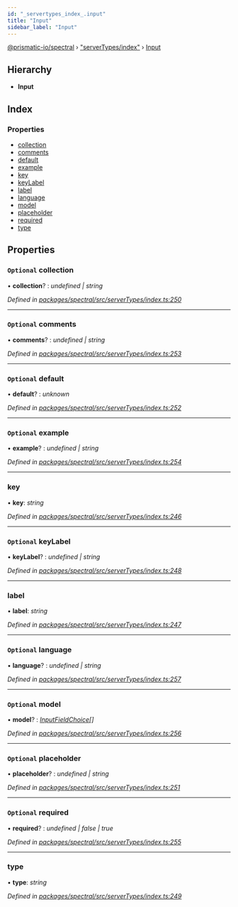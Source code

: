 ```yaml
---
id: "_servertypes_index_.input"
title: "Input"
sidebar_label: "Input"
---
```


[@prismatic-io/spectral](../index.md) › ["serverTypes/index"](../modules/_servertypes_index_.md) › [Input](_servertypes_index_.input.md)

## Hierarchy

* **Input**

## Index

### Properties

* [collection](_servertypes_index_.input.md#optional-collection)
* [comments](_servertypes_index_.input.md#optional-comments)
* [default](_servertypes_index_.input.md#optional-default)
* [example](_servertypes_index_.input.md#optional-example)
* [key](_servertypes_index_.input.md#key)
* [keyLabel](_servertypes_index_.input.md#optional-keylabel)
* [label](_servertypes_index_.input.md#label)
* [language](_servertypes_index_.input.md#optional-language)
* [model](_servertypes_index_.input.md#optional-model)
* [placeholder](_servertypes_index_.input.md#optional-placeholder)
* [required](_servertypes_index_.input.md#optional-required)
* [type](_servertypes_index_.input.md#type)

## Properties

### `Optional` collection

• **collection**? : *undefined | string*

*Defined in [packages/spectral/src/serverTypes/index.ts:250](https://github.com/prismatic-io/spectral/blob/v7.6.2/packages/spectral/src/serverTypes/index.ts#L250)*

___

### `Optional` comments

• **comments**? : *undefined | string*

*Defined in [packages/spectral/src/serverTypes/index.ts:253](https://github.com/prismatic-io/spectral/blob/v7.6.2/packages/spectral/src/serverTypes/index.ts#L253)*

___

### `Optional` default

• **default**? : *unknown*

*Defined in [packages/spectral/src/serverTypes/index.ts:252](https://github.com/prismatic-io/spectral/blob/v7.6.2/packages/spectral/src/serverTypes/index.ts#L252)*

___

### `Optional` example

• **example**? : *undefined | string*

*Defined in [packages/spectral/src/serverTypes/index.ts:254](https://github.com/prismatic-io/spectral/blob/v7.6.2/packages/spectral/src/serverTypes/index.ts#L254)*

___

###  key

• **key**: *string*

*Defined in [packages/spectral/src/serverTypes/index.ts:246](https://github.com/prismatic-io/spectral/blob/v7.6.2/packages/spectral/src/serverTypes/index.ts#L246)*

___

### `Optional` keyLabel

• **keyLabel**? : *undefined | string*

*Defined in [packages/spectral/src/serverTypes/index.ts:248](https://github.com/prismatic-io/spectral/blob/v7.6.2/packages/spectral/src/serverTypes/index.ts#L248)*

___

###  label

• **label**: *string*

*Defined in [packages/spectral/src/serverTypes/index.ts:247](https://github.com/prismatic-io/spectral/blob/v7.6.2/packages/spectral/src/serverTypes/index.ts#L247)*

___

### `Optional` language

• **language**? : *undefined | string*

*Defined in [packages/spectral/src/serverTypes/index.ts:257](https://github.com/prismatic-io/spectral/blob/v7.6.2/packages/spectral/src/serverTypes/index.ts#L257)*

___

### `Optional` model

• **model**? : *[InputFieldChoice](_servertypes_index_.inputfieldchoice.md)[]*

*Defined in [packages/spectral/src/serverTypes/index.ts:256](https://github.com/prismatic-io/spectral/blob/v7.6.2/packages/spectral/src/serverTypes/index.ts#L256)*

___

### `Optional` placeholder

• **placeholder**? : *undefined | string*

*Defined in [packages/spectral/src/serverTypes/index.ts:251](https://github.com/prismatic-io/spectral/blob/v7.6.2/packages/spectral/src/serverTypes/index.ts#L251)*

___

### `Optional` required

• **required**? : *undefined | false | true*

*Defined in [packages/spectral/src/serverTypes/index.ts:255](https://github.com/prismatic-io/spectral/blob/v7.6.2/packages/spectral/src/serverTypes/index.ts#L255)*

___

###  type

• **type**: *string*

*Defined in [packages/spectral/src/serverTypes/index.ts:249](https://github.com/prismatic-io/spectral/blob/v7.6.2/packages/spectral/src/serverTypes/index.ts#L249)*

